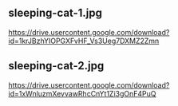 ## sleeping-cat-1.jpg
https://drive.usercontent.google.com/download?id=1krJBzhYIOPGXFvHF_Vs3Ueg7DXMZ2Zmn

## sleeping-cat-2.jpg
https://drive.usercontent.google.com/download?id=1xWnluzmXevvawRhcCnYt1Zi3gOnF4PuQ